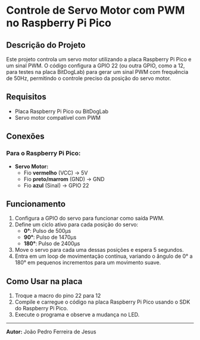 # Controle de Servo Motor com PWM no Raspberry Pi Pico

## Descrição do Projeto
Este projeto controla um servo motor utilizando a placa Raspberry Pi Pico e um sinal PWM. O código configura a GPIO 22 (ou outra GPIO, como a 12, para testes na placa BitDogLab) para gerar um sinal PWM com frequência de 50Hz, permitindo o controle preciso da posição do servo motor.

## Requisitos
- Placa Raspberry Pi Pico ou BitDogLab
- Servo motor compatível com PWM


## Conexões
### Para o Raspberry Pi Pico:
- **Servo Motor:**
  - Fio **vermelho** (VCC) → 5V
  - Fio **preto/marrom** (GND) → GND
  - Fio **azul** (Sinal) → GPIO 22

## Funcionamento
1. Configura a GPIO do servo para funcionar como saída PWM.
2. Define um ciclo ativo para cada posição do servo:
   - **0°**: Pulso de 500µs
   - **90°**: Pulso de 1470µs
   - **180°**: Pulso de 2400µs
3. Move o servo para cada uma dessas posições e espera 5 segundos.
4. Entra em um loop de movimentação contínua, variando o ângulo de 0° a 180° em pequenos incrementos para um movimento suave.

## Como Usar na placa
1. Troque a macro do pino 22 para 12
2. Compile e carregue o código na placa Raspberry Pi Pico usando o SDK do Raspberry Pi Pico.
3. Execute o programa e observe a mudança no LED.

---
**Autor:** João Pedro Ferreira de Jesus


